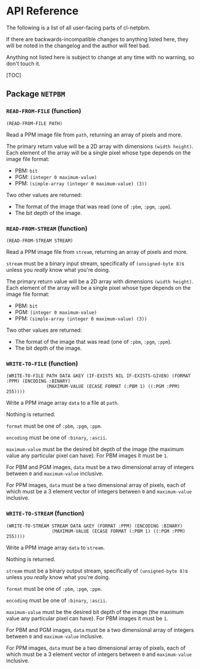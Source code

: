 # API Reference

The following is a list of all user-facing parts of cl-netpbm.

If there are backwards-incompatible changes to anything listed here, they will
be noted in the changelog and the author will feel bad.

Anything not listed here is subject to change at any time with no warning, so
don't touch it.

[TOC]

## Package `NETPBM`

### `READ-FROM-FILE` (function)

    (READ-FROM-FILE PATH)

Read a PPM image file from `path`, returning an array of pixels and more.

  The primary return value will be a 2D array with dimensions `(width height)`.
  Each element of the array will be a single pixel whose type depends on the
  image file format:

  * PBM: `bit`
  * PGM: `(integer 0 maximum-value)`
  * PPM: `(simple-array (integer 0 maximum-value) (3))`

  Two other values are returned:

  * The format of the image that was read (one of `:pbm`, `:pgm`, `:ppm`).
  * The bit depth of the image.

  

### `READ-FROM-STREAM` (function)

    (READ-FROM-STREAM STREAM)

Read a PPM image file from `stream`, returning an array of pixels and more.

  `stream` must be a binary input stream, specifically of `(unsigned-byte 8)`s
  unless you *really* know what you're doing.

  The primary return value will be a 2D array with dimensions `(width height)`.
  Each element of the array will be a single pixel whose type depends on the
  image file format:

  * PBM: `bit`
  * PGM: `(integer 0 maximum-value)`
  * PPM: `(simple-array (integer 0 maximum-value) (3))`

  Two other values are returned:

  * The format of the image that was read (one of `:pbm`, `:pgm`, `:ppm`).
  * The bit depth of the image.

  

### `WRITE-TO-FILE` (function)

    (WRITE-TO-FILE PATH DATA &KEY (IF-EXISTS NIL IF-EXISTS-GIVEN) (FORMAT :PPM) (ENCODING :BINARY)
                   (MAXIMUM-VALUE (ECASE FORMAT (:PBM 1) ((:PGM :PPM) 255))))

Write a PPM image array `data` to a file at `path`.

  Nothing is returned.

  `format` must be one of `:pbm`, `:pgm`, `:ppm`.

  `encoding` must be one of `:binary`, `:ascii`.

  `maximum-value` must be the desired bit depth of the image (the maximum value
  any particular pixel can have).  For PBM images it must be `1`.

  For PBM and PGM images, `data` must be a two dimensional array of integers
  between `0` and `maximum-value` inclusive.

  For PPM images, `data` must be a two dimensional array of pixels, each of
  which must be a 3 element vector of integers between `0` and `maximum-value`
  inclusive.

  

### `WRITE-TO-STREAM` (function)

    (WRITE-TO-STREAM STREAM DATA &KEY (FORMAT :PPM) (ENCODING :BINARY)
                     (MAXIMUM-VALUE (ECASE FORMAT (:PBM 1) ((:PGM :PPM) 255))))

Write a PPM image array `data` to `stream`.

  Nothing is returned.

  `stream` must be a binary output stream, specifically of `(unsigned-byte 8)`s
  unless you *really* know what you're doing.

  `format` must be one of `:pbm`, `:pgm`, `:ppm`.

  `encoding` must be one of `:binary`, `:ascii`.

  `maximum-value` must be the desired bit depth of the image (the maximum value
  any particular pixel can have).  For PBM images it must be `1`.

  For PBM and PGM images, `data` must be a two dimensional array of integers
  between `0` and `maximum-value` inclusive.

  For PPM images, `data` must be a two dimensional array of pixels, each of
  which must be a 3 element vector of integers between `0` and `maximum-value`
  inclusive.

  

